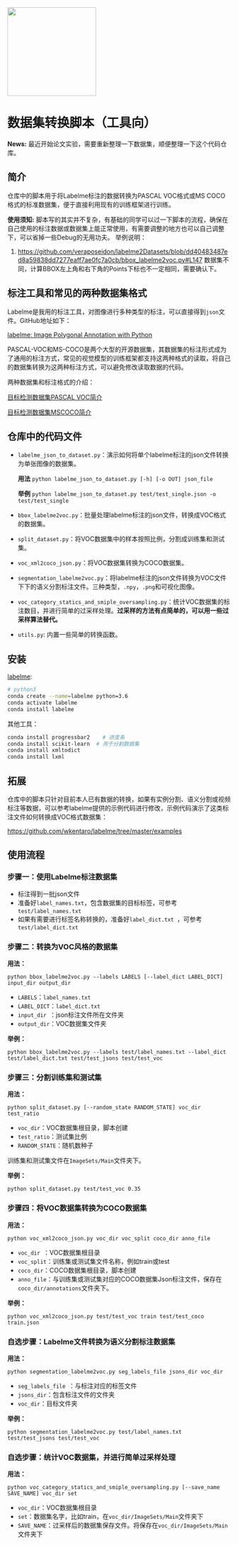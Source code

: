<img src="logo.png" width="200" >

# 数据集转换脚本（工具向）

**News:** 最近开始论文实验，需要重新整理一下数据集，顺便整理一下这个代码仓库。

## 简介

仓库中的脚本用于将Labelme标注的数据转换为PASCAL VOC格式或MS COCO格式的标准数据集，便于直接利用现有的训练框架进行训练。

**使用须知:** 脚本写的其实并不复杂，有基础的同学可以过一下脚本的流程，确保在自己使用的标注数据或数据集上能正常使用，有需要调整的地方也可以自己调整下，可以省掉一些Debug的无用功夫。
举例说明：
1. https://github.com/veraposeidon/labelme2Datasets/blob/dd40483487ed8a59838dd7277eaff7ae0fc7a0cb/bbox_labelme2voc.py#L147 数据集不同，计算BBOX左上角和右下角的Points下标也不一定相同，需要确认下。

## 标注工具和常见的两种数据集格式

Labelme是我用的标注工具，对图像进行多种类型的标注，可以直接得到`json`文件。GitHub地址如下：

[labelme: Image Polygonal Annotation with Python](https://github.com/wkentaro/labelme)

PASCAL-VOC和MS-COCO是两个大型的开源数据集，其数据集的标注形式成为了通用的标注方式，常见的视觉模型的训练框架都支持这两种格式的读取，将自己的数据集转换为这两种标注方式，可以避免修改读取数据的代码。

两种数据集和标注格式的介绍：

[目标检测数据集PASCAL VOC简介](https://arleyzhang.github.io/articles/1dc20586/)

[目标检测数据集MSCOCO简介](https://arleyzhang.github.io/articles/e5b86f16/)


## 仓库中的代码文件

- `labelme_json_to_dataset.py`：演示如何将单个labelme标注的json文件转换为单张图像的数据集。

  **用法**  `python labelme_json_to_dataset.py [-h] [-o OUT] json_file`

  **举例**  `python labelme_json_to_dataset.py test/test_single.json -o test/test_single`

- `bbox_labelme2voc.py`：批量处理labelme标注的json文件，转换成VOC格式的数据集。

- `split_dataset.py`：将VOC数据集中的样本按照比例，分割成训练集和测试集。
  
- `voc_xml2coco_json.py`：将VOC数据集转换为COCO数据集。
  
- `segmentation_labelme2voc.py`：将labelme标注的json文件转换为VOC文件下下的语义分割标注文件。三种类型，`.npy`，`.png`和可视化图像。
  
- `voc_category_statics_and_smiple_oversampling.py`：统计VOC数据集的标注数目，并进行简单的过采样处理。**过采样的方法有点简单的，可以用一些过采样算法替代。**
  
- `utils.py`: 内置一些简单的转换函数。

## 安装

[labelme](https://github.com/wkentaro/labelme): 

```bash
# python3
conda create --name=labelme python=3.6
conda activate labelme
conda install labelme
```

其他工具：
```bash
conda install progressbar2    # 进度条
conda install scikit-learn  # 用于分割数据集 
conda install xmltodict	
conda install lxml
```

## 拓展

仓库中的脚本只针对目前本人已有数据的转换，如果有实例分割、语义分割或视频标注等数据，可以参考labelme提供的示例代码进行修改，示例代码演示了这类标注文件如何转换成VOC格式数据集：

https://github.com/wkentaro/labelme/tree/master/examples

## 使用流程

### 步骤一：使用Labelme标注数据集

- 标注得到一批json文件
- 准备好`label_names.txt`，包含数据集的目标标签，可参考`test/label_names.txt`
- 如果有需要进行标签名称转换的，准备好`label_dict.txt `，可参考`test/label_dict.txt`

### 步骤二：转换为VOC风格的数据集

**用法：**

`python bbox_labelme2voc.py --labels LABELS [--label_dict LABEL_DICT] input_dir output_dir `

- `LABELS`：`label_names.txt`
- `LABEL_DICT`：`label_dict.txt`
- `input_dir `：json标注文件所在文件夹
- `output_dir`：VOC数据集文件夹

**举例：** 

`python bbox_labelme2voc.py --labels test/label_names.txt --label_dict test/label_dict.txt test/test_jsons test/test_voc`

### 步骤三：分割训练集和测试集

**用法：**

`python split_dataset.py [--random_state RANDOM_STATE] voc_dir test_ratio`

- `voc_dir`：VOC数据集根目录，脚本创建
- `test_ratio`：测试集比例
- `RANDOM_STATE`：随机数种子

训练集和测试集文件在`ImageSets/Main`文件夹下。

**举例：** 

`python split_dataset.py test/test_voc 0.35`

### 步骤四：将VOC数据集转换为COCO数据集

**用法：**

`python voc_xml2coco_json.py voc_dir voc_split coco_dir anno_file`

- `voc_dir `：VOC数据集根目录
- `voc_split`：训练集或测试集文件名称，例如train或test
- `coco_dir`：COCO数据集根目录，脚本创建
- `anno_file`：与训练集或测试集对应的COCO数据集Json标注文件，保存在`coco_dir/annotations`文件夹下。

**举例：**

`python voc_xml2coco_json.py test/test_voc train test/test_coco train.json`

### 自选步骤：Labelme文件转换为语义分割标注数据集

**用法：** 

`python segmentation_labelme2voc.py seg_labels_file jsons_dir voc_dir `

- `seg_labels_file `：与标注对应的标签文件
- `jsons_dir`：包含标注文件的文件夹
- `voc_dir`：目标文件夹

**举例：**

`python segmentation_labelme2voc.py test/label_names.txt test/test_jsons test/test_voc`

### 自选步骤：统计VOC数据集，并进行简单过采样处理

**用法：** 

`python voc_category_statics_and_smiple_oversampling.py [--save_name SAVE_NAME] voc_dir set `

- `voc_dir`：VOC数据集根目录
- `set`：数据集名字，比如train，在`voc_dir/ImageSets/Main`文件夹下
- `SAVE_NAME`：过采样后的数据集保存文件。将保存在`voc_dir/ImageSets/Main`文件夹下
